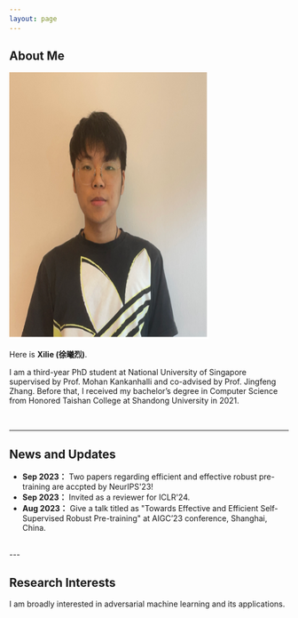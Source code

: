 ```yaml
---
layout: page
---
```


## About Me

<img src="/images/me.png" class="floatpic" width="360" height="480">

Here is **Xilie (徐曦烈)**.

I am a third-year PhD student at National University of Singapore supervised by Prof. Mohan Kankanhalli and co-advised by Prof. Jingfeng Zhang. Before that, I received my bachelor’s degree in Computer Science from Honored Taishan College at Shandong University in 2021.

<br>

<!-- ## Academic Background -->

<!-- **<font color='red'>[Highlight]</font> I am looking for PhD to start in 2025 Fall. Contact me if you have any leads!** -->


<!-- - **Sep 2017 - June 2021:** Honored Taishan College, Shandong University (BEng) -->
<!-- - **Aug 2021 - Present:** School of Computing National University of Singapore (PhD Candidate) -->

<!-- <br> -->


---

## News and Updates

- **Sep 2023：** Two papers regarding efficient and effective robust pre-training are accpted by NeurIPS'23!
- **Sep 2023：** Invited as a reviewer for ICLR'24.
- **Aug 2023：** Give a talk titled as "Towards Effective and Efficient Self-Supervised Robust Pre-training" at AIGC’23 conference, Shanghai, China.

<br>
---

## Research Interests

I am broadly interested in adversarial machine learning and its applications.  <br/>

<br>

